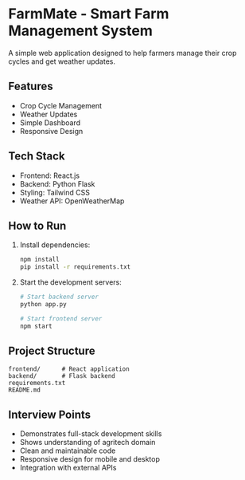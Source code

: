# FarmMate - Smart Farm Management System

A simple web application designed to help farmers manage their crop cycles and get weather updates.

## Features
- Crop Cycle Management
- Weather Updates
- Simple Dashboard
- Responsive Design

## Tech Stack
- Frontend: React.js
- Backend: Python Flask
- Styling: Tailwind CSS
- Weather API: OpenWeatherMap

## How to Run
1. Install dependencies:
   ```bash
   npm install
   pip install -r requirements.txt
   ```

2. Start the development servers:
   ```bash
   # Start backend server
   python app.py

   # Start frontend server
   npm start
   ```

## Project Structure
```
frontend/      # React application
backend/       # Flask backend
requirements.txt
README.md
```

## Interview Points
- Demonstrates full-stack development skills
- Shows understanding of agritech domain
- Clean and maintainable code
- Responsive design for mobile and desktop
- Integration with external APIs
